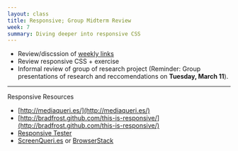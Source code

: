 ```yaml
---
layout: class
title: Responsive; Group Midterm Review
week: 7
summary: Diving deeper into responsive CSS
---
```


* Review/discssion of [weekly links](https://docs.google.com/spreadsheet/ccc?key=0AgLbedqO2zU0dHJoRl82OXVFRkNxaFp0MGxlTFR1dXc&usp=sharing)
* Review responsive CSS + exercise
* Informal review of group of research project (Reminder: Group presentations of research and reccomendations on **Tuesday, March 11**).

---

Responsive Resources

* [http://mediaqueri.es/](http://mediaqueri.es/)
* [http://bradfrost.github.com/this-is-responsive/](http://bradfrost.github.com/this-is-responsive/)
* [Responsive Tester](http://mattkersley.com/responsive/)
* [ScreenQueri.es](http://screenqueri.es/) or [BrowserStack](http://www.browserstack.com/)
